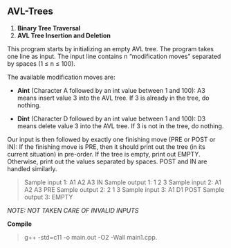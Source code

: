 ## AVL-Trees



1. **Binary Tree Traversal**
2. **AVL Tree Insertion and Deletion**
  
  This program starts by initializing an empty AVL tree. The program takes one line as input. The input line contains n “modification moves” separated by spaces (1 ≤ n ≤ 100). 
  
The available modification moves are:
  
- **Aint** (Character A followed by an int value between 1 and 100): A3 means insert value 3 into the AVL tree. If 3 is already in the tree, do nothing.

- **Dint** (Character D followed by an int value between 1 and 100): D3 means delete value 3 into the AVL tree. If 3 is not in the tree, do nothing.

Our input is then followed by exactly one finishing move (PRE or POST or IN): If the finishing move is PRE, then it should print out the tree (in its current situation) in pre-order. If the tree is empty, print out EMPTY. Otherwise, print out the values separated by spaces. POST and IN are handled similarly.

>Sample input 1: A1 A2 A3 IN
>Sample output 1: 1 2 3
>Sample input 2: A1 A2 A3 PRE
>Sample output 2: 2 1 3 Sample input 3: A1 D1 POST Sample output 3: EMPTY

*NOTE: NOT TAKEN CARE OF INVALID INPUTS*

**Compile**

>g++ -std=c11 -o main.out -O2 -Wall main1.cpp.
